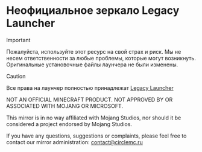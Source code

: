 # Неофициальное зеркало Legacy Launcher
> [!IMPORTANT]
> Пожалуйста, используйте этот ресурс на свой страх и риск. Мы не несем ответственности за любые проблемы, которые могут возникнуть. Оригинальные установочные файлы лаунчера не были изменены.

> [!CAUTION]
> Все права на лаунчер полностью принадлежат [Legacy Launcher](https://github.com/LegacyLauncher)

NOT AN OFFICIAL MINECRAFT PRODUCT. NOT APPROVED BY OR ASSOCIATED WITH MOJANG OR MICROSOFT.

This mirror is in no way affiliated with Mojang Studios, nor should it be considered a project endorsed by Mojang Studios.

If you have any questions, suggestions or complaints, please feel free to contact our mirror administration: contact@circlemc.ru
